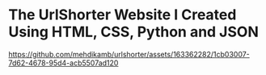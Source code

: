 # The UrlShorter Website I Created Using HTML, CSS, Python and JSON

https://github.com/mehdikamb/urlshorter/assets/163362282/1cb03007-7d62-4678-95d4-acb5507ad120
